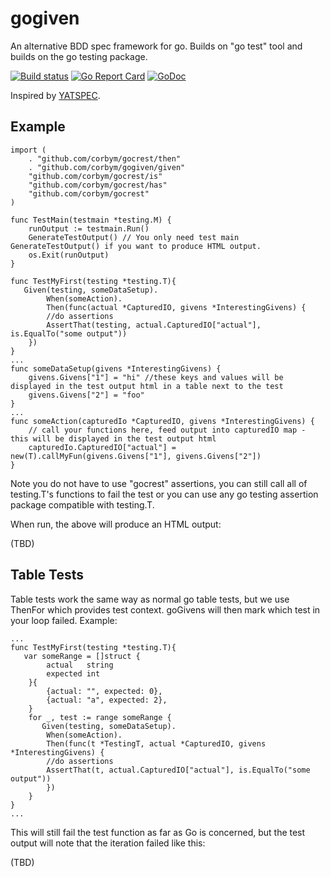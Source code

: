 # gogiven
An alternative BDD spec framework for go. Builds on "go test" tool and builds on the go testing package.

[![Build status](https://travis-ci.org/corbym/gogiven.svg?branch=master)](https://github.com/corbym/gogiven)
[![Go Report Card](https://goreportcard.com/badge/github.com/corbym/gogiven)](https://goreportcard.com/report/github.com/corbym/gogiven)
[![GoDoc](https://godoc.org/github.com/corbym/gogiven?status.svg)](http://godoc.org/github.com/corbym/gogiven)

Inspired by [YATSPEC](https://github.com/bodar/yatspec).

## Example
```
import (
	. "github.com/corbym/gocrest/then"
	. "github.com/corbym/gogiven/given"
	"github.com/corbym/gocrest/is"
	"github.com/corbym/gocrest/has"
	"github.com/corbym/gocrest"
)

func TestMain(testmain *testing.M) {
	runOutput := testmain.Run()
	GenerateTestOutput() // You only need test main GenerateTestOutput() if you want to produce HTML output.
	os.Exit(runOutput)
}

func TestMyFirst(testing *testing.T){
   Given(testing, someDataSetup).
        When(someAction).
        Then(func(actual *CapturedIO, givens *InterestingGivens) {
        //do assertions
        AssertThat(testing, actual.CapturedIO["actual"], is.EqualTo("some output"))
    })
}
...
func someDataSetup(givens *InterestingGivens) {
    givens.Givens["1"] = "hi" //these keys and values will be displayed in the test output html in a table next to the test
    givens.Givens["2"] = "foo"
}
...
func someAction(capturedIo *CapturedIO, givens *InterestingGivens) {
    // call your functions here, feed output into capturedIO map - this will be displayed in the test output html
    capturedIo.CapturedIO["actual"] = new(T).callMyFun(givens.Givens["1"], givens.Givens["2"])
}
```
Note you do not have to use "gocrest" assertions, you can still call all of testing.T's functions to fail the test or you can use any go testing assertion package compatible with testing.T.

When run, the above will produce an HTML output:

(TBD)

## Table Tests

Table tests work the same way as normal go table tests, but we use ThenFor which provides test context. goGivens will then mark which test in your loop failed. Example:

```
...
func TestMyFirst(testing *testing.T){
   var someRange = []struct {
		actual   string
		expected int
	}{
		{actual: "", expected: 0},
		{actual: "a", expected: 2},
	}
	for _, test := range someRange {
	   Given(testing, someDataSetup).
		When(someAction).
		Then(func(t *TestingT, actual *CapturedIO, givens *InterestingGivens) {
		//do assertions
		AssertThat(t, actual.CapturedIO["actual"], is.EqualTo("some output"))
	    })
	}
}
...
```
This will still fail the test function as far as Go is concerned, but the test output will note that the iteration failed like this:

(TBD)
